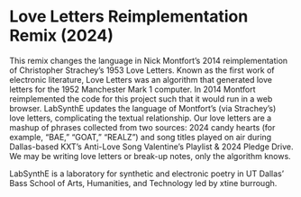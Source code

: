 # Love Letters Reimplementation Remix (2024)
This remix changes the language in Nick Montfort’s 2014 reimplementation of Christopher Strachey’s 1953 Love Letters. Known as the first work of electronic literature, Love Letters was an algorithm that generated love letters for the 1952 Manchester Mark 1 computer. In 2014 Montfort reimplemented the code for this project such that it would run in a web browser. LabSynthE updates the language of Montfort’s (via Strachey’s) love letters, complicating the textual relationship. Our love letters are a mashup of phrases collected from two sources: 2024 candy hearts (for example, “BAE,” “GOAT,” “REALZ”) and song titles played on air during Dallas-based KXT’s Anti-Love Song Valentine’s Playlist & 2024 Pledge Drive. We may be writing love letters or break-up notes, only the algorithm knows.

LabSynthE is a laboratory for synthetic and electronic poetry in UT Dallas’ Bass School of Arts, Humanities, and Technology led by xtine burrough.

